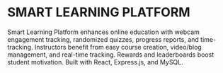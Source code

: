 # SMART LEARNING PLATFORM

Smart Learning Platform enhances online education with webcam engagement tracking, randomized quizzes, progress reports, and time-tracking. Instructors benefit from easy course creation, video/blog management, and real-time tracking. Rewards and leaderboards boost student motivation. Built with React, Express.js, and MySQL.


